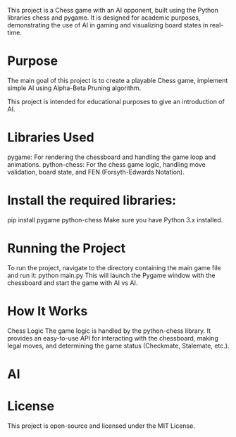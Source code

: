 This project is a Chess game with an AI opponent, built using the Python libraries chess and pygame.
It is designed for academic purposes, demonstrating the use of AI in gaming and visualizing board states in real-time.

# **Purpose**
The main goal of this project is to create a playable Chess game,
implement simple AI using Alpha-Beta Pruning algorithm.

This project is intended for educational purposes to give an introduction of AI.

# **Libraries Used**
pygame: For rendering the chessboard and handling the game loop and animations.
python-chess: For the chess game logic, handling move validation, board state, and FEN (Forsyth-Edwards Notation).

# **Install the required libraries:**
pip install pygame python-chess
Make sure you have Python 3.x installed.

# **Running the Project**
To run the project, navigate to the directory containing the main game file and run it:
python main.py
This will launch the Pygame window with the chessboard and start the game with AI vs AI.

# **How It Works**
Chess Logic
The game logic is handled by the python-chess library. 
It provides an easy-to-use API for interacting with the chessboard, making legal moves, and determining the game status (Checkmate, Stalemate, etc.).

# **AI**


# **License**
This project is open-source and licensed under the MIT License.
